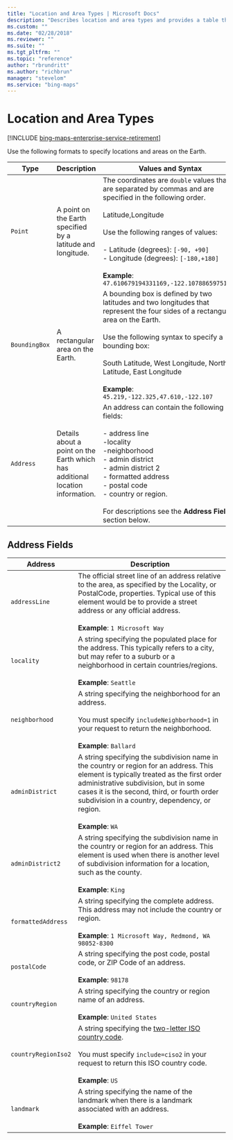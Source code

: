 ```yaml
---
title: "Location and Area Types | Microsoft Docs"
description: "Describes location and area types and provides a table that outlines the description, values, and syntax for various location and area types."
ms.custom: ""
ms.date: "02/28/2018"
ms.reviewer: ""
ms.suite: ""
ms.tgt_pltfrm: ""
ms.topic: "reference"
author: "rbrundritt"
ms.author: "richbrun"
manager: "stevelom"
ms.service: "bing-maps"
---
```


# Location and Area Types

[!INCLUDE [bing-maps-enterprise-service-retirement](../../includes/bing-maps-enterprise-service-retirement.md)]

Use the following formats to specify locations and areas on the Earth.  
  
|Type|Description|Values and Syntax|  
|----------|-----------------|-----------------------|  
|`Point`|A point on the Earth specified by a latitude and longitude.|The coordinates are `double` values that are separated by commas and are specified in the following order.<br /><br /> Latitude,Longitude<br /><br /> Use the following ranges of values:<br /><br /> - Latitude (degrees): `[-90, +90]`<br />- Longitude (degrees): `[-180,+180]`<br /><br /> **Example**: `47.610679194331169,-122.10788659751415`|
|`BoundingBox`|A rectangular area on the Earth.|A bounding box is defined by two latitudes and two longitudes that represent the four sides of a rectangular area on the Earth.<br /><br />Use the following syntax to specify a bounding box:<br /><br /> South Latitude, West Longitude, North Latitude, East Longitude<br /><br /> **Example**: `45.219,-122.325,47.610,-122.107`|  
|`Address`|Details about a point on the Earth which has additional location information.|An address can contain the following fields:<br /><br />- address line<br />-locality<br />-neighborhood<br />- admin district<br />- admin district 2<br />- formatted address<br />- postal code<br />- country or region.<br /><br />For descriptions see the **Address Fields** section below.|  
  
## Address Fields  
  
|Address|Description|  
|-------------|-----------------|  
|`addressLine`|The official street line of an address relative to the area, as specified by the Locality, or PostalCode, properties. Typical use of this element would be to provide a street address or any official address.<br /><br /> **Example**: `1 Microsoft Way`|  
|`locality`|A string specifying the populated place for the address. This typically refers to a city, but may refer to a suburb or a neighborhood in certain countries/regions.<br /><br /> **Example**: `Seattle`|  
|`neighborhood`|A string specifying the neighborhood for an address.<br /><br /> You must specify `includeNeighborhood=1` in your request to return the neighborhood.<br /><br /> **Example**: `Ballard`|  
|`adminDistrict`|A string specifying the subdivision name in the country or region for an address. This element is typically treated as the first order administrative subdivision, but in some cases it is the second, third, or fourth order subdivision in a country, dependency, or region.<br /><br />**Example**: `WA`|  
|`adminDistrict2`|A string specifying the subdivision name in the country or region for an address. This element is used when there is another level of subdivision information for a location, such as the county.<br /><br /> **Example**: `King`|  
|`formattedAddress`|A string specifying the complete address. This address may not include the country or region.<br /><br /> **Example**: `1 Microsoft Way, Redmond, WA 98052-8300`|  
|`postalCode`|A string specifying the post code, postal code, or ZIP Code of an address.<br /><br /> **Example**: `98178`|  
|`countryRegion`|A string specifying the country or region name of an address.<br /><br /> **Example**: `United States`|  
|`countryRegionIso2`|A string specifying the [two-letter ISO country code](https://www.iso.org/iso/country_codes.htm).<br /><br /> You must specify `include=ciso2` in your request to return this ISO country code.<br /><br /> **Example**: `US`|  
|`landmark`|A string specifying the name of the landmark when there is a landmark associated with an address.<br /><br /> **Example**: `Eiffel Tower`|